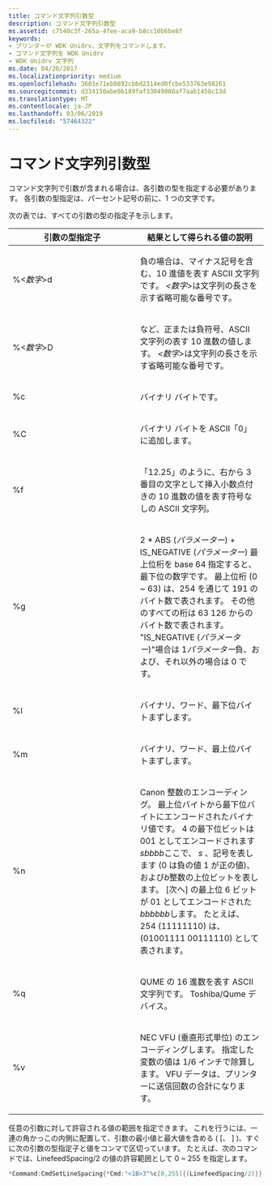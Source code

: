 ```yaml
---
title: コマンド文字列引数型
description: コマンド文字列引数型
ms.assetid: c7540c3f-265a-4fee-aca9-b8cc10b6be8f
keywords:
- プリンターが WDK Unidrv、文字列をコマンドします。
- コマンド文字列を WDK Unidrv
- WDK Unidrv 文字列
ms.date: 04/20/2017
ms.localizationpriority: medium
ms.openlocfilehash: 3601e71eb0892cbbd2314ed0fcbe533763e98261
ms.sourcegitcommit: d334150abe0b189faf33049908af7aab1458c13d
ms.translationtype: MT
ms.contentlocale: ja-JP
ms.lasthandoff: 03/06/2019
ms.locfileid: "57464322"
---
```

# <a name="command-string-argument-types"></a>コマンド文字列引数型





コマンド文字列で引数が含まれる場合は、各引数の型を指定する必要があります。 各引数の型指定は、パーセント記号の前に、1 つの文字です。

次の表では、すべての引数の型の指定子を示します。

<table>
<colgroup>
<col width="50%" />
<col width="50%" />
</colgroup>
<thead>
<tr class="header">
<th>引数の型指定子</th>
<th>結果として得られる値の説明</th>
</tr>
</thead>
<tbody>
<tr class="odd">
<td><p>%&lt;<em>数字</em>&gt;d</p></td>
<td><p>負の場合は、マイナス記号を含む、10 進値を表す ASCII 文字列です。 <em>&lt;数字&gt;</em>は文字列の長さを示す省略可能な番号です。</p></td>
</tr>
<tr class="even">
<td><p>%&lt;<em>数字</em>&gt;D</p></td>
<td><p>など、正または負符号、ASCII 文字列の表す 10 進数の値します。 <em>&lt;数字&gt;</em>は文字列の長さを示す省略可能な番号です。</p></td>
</tr>
<tr class="odd">
<td><p>%c</p></td>
<td><p>バイナリ バイトです。</p></td>
</tr>
<tr class="even">
<td><p>%C</p></td>
<td><p>バイナリ バイトを ASCII「0」に追加します。</p></td>
</tr>
<tr class="odd">
<td><p>%f</p></td>
<td><p>「12.25」のように、右から 3 番目の文字として挿入小数点付きの 10 進数の値を表す符号なしの ASCII 文字列。</p></td>
</tr>
<tr class="even">
<td><p>%g</p></td>
<td><p>2 * ABS (<em>パラメーター</em>) + IS_NEGATIVE (<em>パラメーター</em>) 最上位桁を base 64 指定すると、最下位の数字です。 最上位桁 (0 ~ 63) は、254 を通じて 191 のバイト数で表されます。 その他のすべての桁は 63 126 からのバイト数で表されます。 "IS_NEGATIVE (<em>パラメーター</em>)"場合は 1<em>パラメーター</em>負、および、それ以外の場合は 0 です。</p></td>
</tr>
<tr class="odd">
<td><p>%l</p></td>
<td><p>バイナリ、ワード、最下位バイトまずします。</p></td>
</tr>
<tr class="even">
<td><p>%m</p></td>
<td><p>バイナリ、ワード、最上位バイトまずします。</p></td>
</tr>
<tr class="odd">
<td><p>%n</p></td>
<td><p>Canon 整数のエンコーディング。 最上位バイトから最下位バイトにエンコードされたバイナリ値です。 4 の最下位ビットは 001 としてエンコードされます<em>sbbbb</em>ここで、 <em>s</em> 、記号を表します (0 は負の値 1 が正の値)、および<em>b</em>整数の上位ビットを表します。 [次へ] の最上位 6 ビットが 01 としてエンコードされた<em>bbbbbb</em>します。 たとえば、254 (11111110) は、(01001111 00111110) として表されます。</p></td>
</tr>
<tr class="even">
<td><p>%q</p></td>
<td><p>QUME の 16 進数を表す ASCII 文字列です。 Toshiba/Qume デバイス。</p></td>
</tr>
<tr class="odd">
<td><p>%v</p></td>
<td><p>NEC VFU (垂直形式単位) のエンコーディングします。 指定した変数の値は 1/6 インチで除算します。 VFU データは、プリンターに送信回数の合計になります。</p></td>
</tr>
</tbody>
</table>

 

任意の引数に対して許容される値の範囲を指定できます。 これを行うには、一連の角かっこの内側に配置して、引数の最小値と最大値を含める ( \[、 \] )、すぐに次の引数の型指定子と値をコンマで区切っています。 たとえば、次のコマンドでは、LinefeedSpacing/2 の値の許容範囲として 0 ~ 255 を指定します。

```cpp
*Command:CmdSetLineSpacing{*Cmd:"<1B>3"%c[0,255]{(LinefeedSpacing/2)}}
```

 

 




